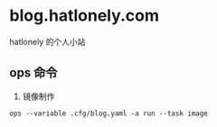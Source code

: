 # blog.hatlonely.com

hatlonely 的个人小站

## ops 命令

1. 镜像制作

```shell
ops --variable .cfg/blog.yaml -a run --task image
```